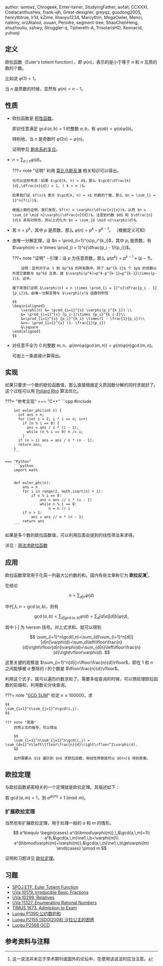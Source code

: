 author: iamtwz, Chrogeek, Enter-tainer, StudyingFather, aofall, CCXXXI, CoelacanthusHex, frank-xjh, Great-designer, greyqz, guodong2005, henrytbtrue, Ir1d, kZime, lihaoyu1234, Marcythm, MegaOwIer, Menci, nalemy, orzAtalod, ouuan, Persdre, segment-tree, ShaoChenHeng, shuzhouliu, sshwy, Struggler-q, Tiphereth-A, TrisolarisHD, Xeonacid, yuhuoji

## 定义

欧拉函数（Euler's totient function），即 $\varphi(n)$，表示的是小于等于 $n$ 和 $n$ 互质的数的个数。

比如说 $\varphi(1) = 1$。

当 $n$ 是质数的时候，显然有 $\varphi(n) = n - 1$。

## 性质

-   欧拉函数是 [积性函数](./basic.md#积性函数)。

    即对任意满足 $\gcd(a, b) = 1$ 的整数 $a,b$，有 $\varphi(ab) = \varphi(a)\varphi(b)$。

    特别地，当 $n$ 是奇数时 $\varphi(2n) = \varphi(n)$。

    证明参见 [剩余系的复合](./basic.md#剩余系的复合)。

-   $n = \sum_{d \mid n}{\varphi(d)}$。

    ???+ note "证明"
        利用 [莫比乌斯反演](./mobius.md) 相关知识可以得出。
        
        也可以这样考虑：如果 $\gcd(k, n) = d$，那么 $\gcd(\dfrac{k}{d},\dfrac{n}{d}) = 1, ( k < n )$。
        
        如果我们设 $f(x)$ 表示 $\gcd(k, n) = x$ 的数的个数，那么 $n = \sum_{i = 1}^n{f(i)}$。
        
        根据上面的证明，我们发现，$f(x) = \varphi(\dfrac{n}{x})$，从而 $n = \sum_{d \mid n}\varphi(\dfrac{n}{d})$。注意到约数 $d$ 和 $\dfrac{n}{d}$ 具有对称性，所以上式化为 $n = \sum_{d \mid n}\varphi(d)$。

-   若 $n = p^k$，其中 $p$ 是质数，那么 $\varphi(n) = p^k - p^{k - 1}$。
    （根据定义可知）

-   由唯一分解定理，设 $n = \prod_{i=1}^{s}p_i^{k_i}$，其中 $p_i$ 是质数，有 $\varphi(n) = n \times \prod_{i = 1}^s{\dfrac{p_i - 1}{p_i}}$。

    ???+ note "证明"
        -   引理：设 $p$ 为任意质数，那么 $\varphi(p^k)=p^{k-1}\times(p-1)$。
        
            证明：显然对于从 1 到 $p^k$ 的所有数中，除了 $p^{k-1}$ 个 $p$ 的倍数以外其它数都与 $p^k$ 互素，故 $\varphi(p^k)=p^k-p^{k-1}=p^{k-1}\times(p-1)$，证毕。
        
        接下来我们证明 $\varphi(n) = n \times \prod_{i = 1}^s{\dfrac{p_i - 1}{p_i}}$。由唯一分解定理与 $\varphi(x)$ 函数的积性
        
        $$
        \begin{aligned}
            \varphi(n) &= \prod_{i=1}^{s} \varphi(p_i^{k_i}) \\
            &= \prod_{i=1}^{s} (p_i-1)\times {p_i}^{k_i-1}\\
            &=\prod_{i=1}^{s} {p_i}^{k_i} \times(1 - \frac{1}{p_i})\\
            &=n~ \prod_{i=1}^{s} (1- \frac{1}{p_i})
            &\square
        \end{aligned}
        $$

-   对任意不全为 $0$ 的整数 $m,n$，$\varphi(mn)\varphi(\gcd(m,n))=\varphi(m)\varphi(n)\gcd(m,n)$。

    可由上一条直接计算得出。

## 实现

如果只要求一个数的欧拉函数值，那么直接根据定义质因数分解的同时求就好了。这个过程可以用 [Pollard Rho](./pollard-rho.md) 算法优化。

???+ "参考实现"
    === "C++"
        ```cpp
        #include <cmath>
        
        int euler_phi(int n) {
          int ans = n;
          for (int i = 2; i * i <= n; i++)
            if (n % i == 0) {
              ans = ans / i * (i - 1);
              while (n % i == 0) n /= i;
            }
          if (n > 1) ans = ans / n * (n - 1);
          return ans;
        }
        ```
    
    === "Python"
        ```python
        import math
        
        
        def euler_phi(n):
            ans = n
            for i in range(2, math.isqrt(n) + 1):
                if n % i == 0:
                    ans = ans // i * (i - 1)
                    while n % i == 0:
                        n = n // i
            if n > 1:
                ans = ans // n * (n - 1)
            return ans
        ```

如果是多个数的欧拉函数值，可以利用后面会提到的线性筛法来求得。

详见：[筛法求欧拉函数](./sieve.md#筛法求欧拉函数)

## 应用

欧拉函数常常用于化简一列最大公约数的和。国内有些文章称它为 **欧拉反演**[^1]。

在结论

$$
n=\sum_{d|n}\varphi(d)
$$

中代入 $n=\gcd(a,b)$，则有

$$
\gcd(a,b) = \sum_{d|\gcd(a,b)}\varphi(d) = \sum_d [d|a][d|b]\varphi(d),
$$

其中 $[\cdot]$ 为 Iverson 括号。对上式求和，就可以得到

$$
\sum_{i=1}^n\gcd(i,n)=\sum_{d}\sum_{i=1}^n[d|i][d|n]\varphi(d)=\sum_d\left\lfloor\frac{n}{d}\right\rfloor[d|n]\varphi(d)=\sum_{d|n}\left\lfloor\frac{n}{d}\right\rfloor\varphi(d).
$$

这里关键的观察是 $\sum_{i=1}^n[d|i]=\lfloor\frac{n}{d}\rfloor$，即在 $1$ 和 $n$ 之间能够被 $d$ 整除的 $i$ 的个数是 $\lfloor\frac{n}{d}\rfloor$。

利用这个式子，就可以遍历约数求和了。需要多组查询的时候，可以预处理欧拉函数的前缀和，利用数论分块查询。

???+ note "[GCD SUM](https://www.luogu.com.cn/problem/P2398)"
    给定 $n\le 100000$，求
    
    $$
    \sum_{i=1}^n\sum_{j=1}^n\gcd(i,j).
    $$
    
    ??? note "思路"
        仿照上文的推导，可以得出
        
        $$
        \sum_{i=1}^n\sum_{j=1}^n\gcd(i,j) = \sum_{d=1}^n\left\lfloor\frac{n}{d}\right\rfloor^2\varphi(d).
        $$
        
        此时需要从 $1$ 遍历到 $n$ 求欧拉函数，用线性筛做就可以 $O(n)$ 得到答案。

## 欧拉定理

与欧拉函数紧密相关的一个定理就是欧拉定理。其描述如下：

若 $\gcd(a, m) = 1$，则 $a^{\varphi(m)} \equiv 1 \pmod{m}$。

### 扩展欧拉定理

当然也有扩展欧拉定理，用于处理一般的 $a$ 和 $m$ 的情形。

$$
a^b\equiv
\begin{cases}
a^{b\bmod\varphi(m)},\,&\gcd(a,\,m)=1\\
a^b,&\gcd(a,\,m)\ne1,\,b<\varphi(m)\\
a^{b\bmod\varphi(m)+\varphi(m)},&\gcd(a,\,m)\ne1,\,b\ge\varphi(m)
\end{cases}
\pmod m
$$

证明和习题详见 [欧拉定理](./fermat.md)。

## 习题

-   [SPOJ ETF. Euler Totient Function](http://www.spoj.com/problems/ETF/)
-   [UVa 10179. Irreducible Basic Fractions](http://uva.onlinejudge.org/index.php?option=onlinejudge&page=show_problem&problem=1120)
-   [UVa 10299. Relatives](http://uva.onlinejudge.org/index.php?option=onlinejudge&page=show_problem&problem=1240)
-   [UVa 11327. Enumerating Rational Numbers](http://uva.onlinejudge.org/index.php?option=com_onlinejudge&Itemid=8&page=show_problem&problem=2302)
-   [TIMUS 1673. Admission to Exam](http://acm.timus.ru/problem.aspx?space=1&num=1673)
-   [Luogu P1390 公约数的和](https://www.luogu.com.cn/problem/P1390)
-   [Luogu P2155 \[SDOI2008\] 沙拉公主的困惑](https://www.luogu.com.cn/problem/P2155)
-   [Luogu P2568 GCD](https://www.luogu.com.cn/problem/P2568)

## 参考资料与注释

[^1]: 这一说法并未见于学术期刊或国外的论坛中，在使用该说法时应当注意。
